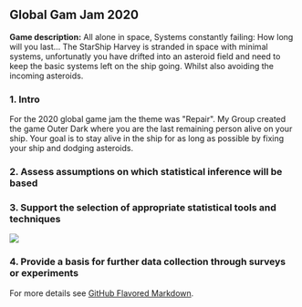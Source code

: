 ## Global Gam Jam 2020

**Game description:** All alone in space, Systems constantly failing: How long will you last... The StarShip Harvey is stranded in space with minimal systems, unfortunatly you have drifted into an asteroid field and need to keep the basic systems left on the ship going. Whilst also avoiding the incoming asteroids.


### 1. Intro
For the 2020 global game jam the theme was "Repair". My Group created the game Outer Dark where you are the last remaining person alive on your ship. Your goal is to stay alive in the ship for as long as possible by fixing your ship and dodging  asteroids. 


### 2. Assess assumptions on which statistical inference will be based


### 3. Support the selection of appropriate statistical tools and techniques

<img src="images/dummy_thumbnail.jpg?raw=true"/>

### 4. Provide a basis for further data collection through surveys or experiments

For more details see [GitHub Flavored Markdown](https://guides.github.com/features/mastering-markdown/).
